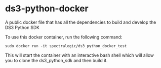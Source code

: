 # ds3-python-docker
A public docker file that has all the dependencies to build and develop the DS3 Python SDK

To use this docker container, run the following command:

`sudo docker run -it spectralogic/ds3_python_docker_test`

This will start the container with an interactive bash shell which will allow you to clone the ds3_python_sdk and then build it.
